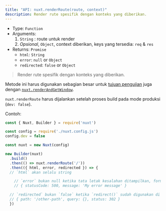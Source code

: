 ```yaml
---
title: "API: nuxt.renderRoute(route, context)"
description: Render rute spesifik dengan konteks yang diberikan.
---
```


- Type: `Function`
- Arguments:
  1. `String` : route untuk render
  2. *Opsional*, `Object`, context diberikan, keys yang tersedia: `req` & `res`
- Returns: `Promise`
  - `html`: `String`
  - `error`: `null` or `Object`
  - `redirected`: `false` or `Object`

> Render rute spesifik dengan konteks yang diberikan.

Metode ini harus digunakan sebagian besar untuk [tujuan pengujian](/guide/development-tools#end-to-end-testing) juga dengan [`nuxt.renderAndGetWindow`](/api/nuxt-render-and-get-window).

<div class="Alert Alert--orange">

`nuxt.renderRoute` harus dijalankan setelah proses build pada mode produksi (`dev: false`).

</div>

Contoh:

```js
const { Nuxt, Builder } = require('nuxt')

const config = require('./nuxt.config.js')
config.dev = false

const nuxt = new Nuxt(config)

new Builder(nuxt)
  .build()
  .then(() => nuxt.renderRoute('/'))
  .then(({ html, error, redirected }) => {
  // `html` akan selalu string

    // `error` bukan null ketika tata letak kesalahan ditampilkan, format kesalahan adalah:
    // { statusCode: 500, message: 'My error message' }

  // `redirected` bukan `false` ketika `redirect()` sudah digunakan di dalam `asyncData()` atau `fetch()`
  // { path: '/other-path', query: {}, status: 302 }
  })
```
